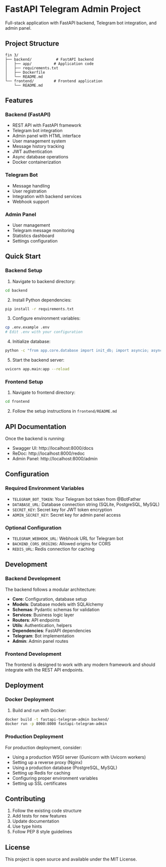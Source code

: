 # FastAPI Telegram Admin Project

Full-stack application with FastAPI backend, Telegram bot integration, and admin panel.

## Project Structure

```
fin 3/
├── backend/           # FastAPI backend
│   ├── app/          # Application code
│   ├── requirements.txt
│   ├── Dockerfile
│   └── README.md
└── frontend/         # Frontend application
    └── README.md
```

## Features

### Backend (FastAPI)
- REST API with FastAPI framework
- Telegram bot integration
- Admin panel with HTML interface
- User management system
- Message history tracking
- JWT authentication
- Async database operations
- Docker containerization

### Telegram Bot
- Message handling
- User registration
- Integration with backend services
- Webhook support

### Admin Panel
- User management
- Telegram message monitoring
- Statistics dashboard
- Settings configuration

## Quick Start

### Backend Setup

1. Navigate to backend directory:
```bash
cd backend
```

2. Install Python dependencies:
```bash
pip install -r requirements.txt
```

3. Configure environment variables:
```bash
cp .env.example .env
# Edit .env with your configuration
```

4. Initialize database:
```bash
python -c "from app.core.database import init_db; import asyncio; asyncio.run(init_db())"
```

5. Start the backend server:
```bash
uvicorn app.main:app --reload
```

### Frontend Setup

1. Navigate to frontend directory:
```bash
cd frontend
```

2. Follow the setup instructions in `frontend/README.md`

## API Documentation

Once the backend is running:
- Swagger UI: http://localhost:8000/docs
- ReDoc: http://localhost:8000/redoc
- Admin Panel: http://localhost:8000/admin

## Configuration

### Required Environment Variables

- `TELEGRAM_BOT_TOKEN`: Your Telegram bot token from @BotFather
- `DATABASE_URL`: Database connection string (SQLite, PostgreSQL, MySQL)
- `SECRET_KEY`: Secret key for JWT token encryption
- `ADMIN_SECRET_KEY`: Secret key for admin panel access

### Optional Configuration

- `TELEGRAM_WEBHOOK_URL`: Webhook URL for Telegram bot
- `BACKEND_CORS_ORIGINS`: Allowed origins for CORS
- `REDIS_URL`: Redis connection for caching

## Development

### Backend Development

The backend follows a modular architecture:

- **Core**: Configuration, database setup
- **Models**: Database models with SQLAlchemy
- **Schemas**: Pydantic schemas for validation
- **Services**: Business logic layer
- **Routers**: API endpoints
- **Utils**: Authentication, helpers
- **Dependencies**: FastAPI dependencies
- **Telegram**: Bot implementation
- **Admin**: Admin panel routes

### Frontend Development

The frontend is designed to work with any modern framework and should integrate with the REST API endpoints.

## Deployment

### Docker Deployment

1. Build and run with Docker:
```bash
docker build -t fastapi-telegram-admin backend/
docker run -p 8000:8000 fastapi-telegram-admin
```

### Production Deployment

For production deployment, consider:
- Using a production WSGI server (Gunicorn with Uvicorn workers)
- Setting up a reverse proxy (Nginx)
- Using a production database (PostgreSQL, MySQL)
- Setting up Redis for caching
- Configuring proper environment variables
- Setting up SSL certificates

## Contributing

1. Follow the existing code structure
2. Add tests for new features
3. Update documentation
4. Use type hints
5. Follow PEP 8 style guidelines

## License

This project is open source and available under the MIT License.
